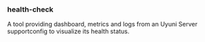 ### health-check

A tool providing dashboard, metrics and logs from an Uyuni Server supportconfig to visualize its health status.
